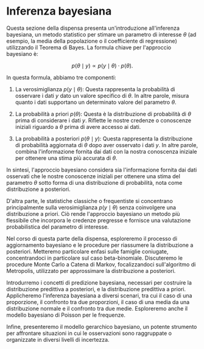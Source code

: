 # Inferenza bayesiana

Questa sezione della dispensa presenta un'introduzione all'inferenza bayesiana, un metodo statistico per stimare un parametro di interesse $\theta$ (ad esempio, la media della popolazione o il coefficiente di regressione) utilizzando il Teorema di Bayes. La formula chiave per l'approccio bayesiano è:

$$
p(\theta \mid y) \propto p(y \mid \theta) \cdot p(\theta). 
$$

In questa formula, abbiamo tre componenti:

1. La verosimiglianza $p(y \mid \theta)$: Questa rappresenta la probabilità di osservare i dati $y$ dato un valore specifico di $\theta$. In altre parole, misura quanto i dati supportano un determinato valore del parametro $\theta$.

2. La probabilità a priori $p(\theta)$: Questa è la distribuzione di probabilità di $\theta$ prima di considerare i dati $y$. Riflette le nostre credenze o conoscenze iniziali riguardo a $\theta$ prima di avere accesso ai dati.

3. La probabilità a posteriori $p(\theta \mid y)$: Questa rappresenta la distribuzione di probabilità aggiornata di $\theta$ dopo aver osservato i dati $y$. In altre parole, combina l'informazione fornita dai dati con la nostra conoscenza iniziale per ottenere una stima più accurata di $\theta$.

In sintesi, l'approccio bayesiano considera sia l'informazione fornita dai dati osservati che le nostre conoscenze iniziali per ottenere una stima del parametro $\theta$ sotto forma di una distribuzione di probabilità, nota come distribuzione a posteriori.

D'altra parte, le statistiche classiche o frequentiste si concentrano principalmente sulla verosimiglianza $p(y \mid \theta)$ senza coinvolgere una distribuzione a priori. Ciò rende l'approccio bayesiano un metodo più flessibile che incorpora le credenze pregresse e fornisce una valutazione probabilistica del parametro di interesse.

Nel corso di questa parte della dispensa, esploreremo il processo di aggiornamento bayesiano e le procedure per riassumere la distribuzione a posteriori. Metteremo particolare enfasi sulle famiglie coniugate, concentrandoci in particolare sul caso beta-binomiale. Discuteremo le procedure Monte Carlo a Catena di Markov, focalizzandoci sull'algoritmo di Metropolis, utilizzato per approssimare la distribuzione a posteriori.

Introdurremo i concetti di predizione bayesiana, necessari per costruire la distribuzione predittiva a posteriori, e la distribuzione predittiva a priori. Applicheremo l'inferenza bayesiana a diversi scenari, tra cui il caso di una proporzione, il confronto tra due proporzioni, il caso di una media da una distribuzione normale e il confronto tra due medie. Esploreremo anche il modello bayesiano di Poisson per le frequenze.

Infine, presenteremo il modello gerarchico bayesiano, un potente strumento per affrontare situazioni in cui le osservazioni sono raggruppate o organizzate in diversi livelli di incertezza.
